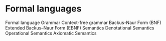 # Formal languages

Formal language
Grammar
  Context-free grammar
  Backus-Naur Form (BNF)
  Extended Backus–Naur Form (EBNF)
Semantics
  Denotational Semantics
  Operational Semantics
  Axiomatic Semantics

